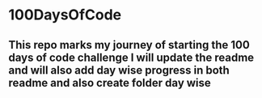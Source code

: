 # 100DaysOfCode

## This repo marks my journey of starting the 100 days of code challenge I will update the readme and will also add day wise progress in both readme and also create folder day wise
